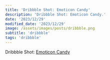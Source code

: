 ```yaml
---
title: 'Dribbble Shot: Emoticon Candy'
description: 'Dribbble Shot: Emoticon Candy.'
date: '2023/12/29'
modified_date: '2023/12/29'
image: /assets/images/posts/dribbble.png
subtitle: 'dribbble'
tags: 'dribbble'
---
```


Dribbble Shot: [Emoticon Candy](https://dribbble.com/shots/2623930-Emoticon-Candy)
